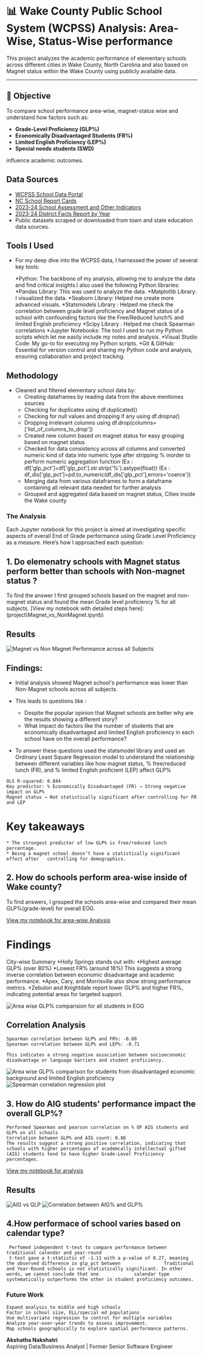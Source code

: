 # 📊 Wake County Public School System (WCPSS) Analysis: Area-Wise, Status-Wise performance

This project analyzes the academic performance of elementary schools across different cities in Wake County, North Carolina and also based on Magnet status within the Wake County using publicly available data.

---

## 📌 Objective

To compare school performance area-wise, magnet-status wise and understand how factors such as:
- **Grade-Level Proficiency (GLP%)**
- **Economically Disadvantaged Students (FR%)**
- **Limited English Proficiency (LEP%)**
- **Special needs students (SWD)**

influence academic outcomes.



##  Data Sources

-  [WCPSS School Data Portal](https://www.wcpss.net/Page/32560)
-  [NC School Report Cards](https://ncreports.ondemand.sas.com/src)
-  [2023-24 School Assessment and Other Indicators](https://www.dpi.nc.gov/districts-schools/accountability-and-testing/school-accountability-and-reporting/accountability-data-sets-and-reports)
-  [2023-24 District Facts Report by Year](https://www.wcpss.net/domain/22671)
- Public datasets scraped or downloaded from town and state education data sources.

## Tools I Used
- For my deep dive into the WCPSS data, I harnessed the power of several key tools:

  *Python: The backbone of my analysis, allowing me to analyze the data and find critical insights.I also used the following Python libraries:
  *Pandas Library: This was used to analyze the data.
  *Matplotlib Library: I visualized the data.
  *Seaborn Library: Helped me create more advanced visuals.
  *Statsmodels Library : Helped me check the correlation between grade level proficiency and Magnet status of a school with confounding factors like the Free/Reduced lunch% and limited English proficiency
  *Scipy Library : Helped me check Spearman correlations 
  *Jupyter Notebooks: The tool I used to run my Python scripts which let me easily include my notes and analysis.
  *Visual Studio Code: My go-to for executing my Python scripts.
  *Git & GitHub: Essential for version control and sharing my Python code and analysis, ensuring collaboration and project tracking.

## Methodology

- Cleaned and filtered elementary school data by:
  - Creating dataframes by reading data from the above mentiones sources
  - Checking for duplicates using df.duplicated()
  - Checking for null values and dropping if any using df.dropna()
  - Dropping irrelevant columns using df.drop(columns=['list_of_columns_to_drop'])
  - Created new column based on magnet status for easy grouping based on magnet status
  - Checked for data consistency across all columns and converted numeric kind of data into numeric type after stripping % inorder to perform numeric aggregation function
   (Ex : df['glp_pct']=df['glp_pct'].str.strip('%').astype(float))
   (Ex : df_dis['glp_pct']=pd.to_numeric(df_dis['glp_pct'],errors='coerce'))
  - Merging data from various dataframes to form a dataframe containing all relevant data  needed for further analysis
  - Grouped and aggregated data based on magnet status, Cities inside the Wake county

### The Analysis

Each Jupyter notebook for this project is aimed at investigating specific aspects of overall End of Grade performance using Grade Level Proficiency as a measure. Here’s how I approached each question:

## 1. Do elemenatry schools with Magnet status perform better than schools with Non-magnet status ?

To find the answer I first grouped schools based on the magnet and non-magnet status and found the mean Grade level proficiency % for all subjects.
[View my notebook with detailed steps here]: (project\Magnet_vs_NonMagnet.ipynb)

## Results
![Magnet vs Non Magnet Performance across all Subjects](output\Average_GLP_Magnet_vs_NonMagnet.png)

  ## Findings:
   - Initial analysis showed Magnet school's performance was lower than Non-Magnet schools across all subjects.
   - This leads to questions like : 
        * Despite the popular opinion that Magnet schools are better why are the results showing a different story? 
        * What impact do factors like the number of students that are economically disadvantaged and limited English proficiency in each school have on the overall performance?

   - To answer these questions used the statsmodel library and used an Ordinary Least Square Regression model to understand the relationship between different variables like how magnet status, % free/reduced lunch (FR), and % limited English proficient (LEP) affect GLP%

   
    OLS R-squared: 0.844  
    Key predictor: % Economically Disadvantaged (FR) → Strong negative impact on GLP%  
    Magnet status → Not statistically significant after controlling for FR and LEP

 # Key takeaways 
    * The strongest predictor of low GLP% is free/reduced lunch percentage.
    * Being a magnet school doesn’t have a statistically significant effect after   controlling for demographics.

## 2. How do schools perform area-wise inside of Wake county?

To find answers, I grouped the schools area-wise and compared their mean GLP%(grade-level) for overall EOG. 

[View my notebook for area-wise Analysis](project\Area_wise_EDA.ipynb)


  # Findings
   City-wise Summary
    *Holly Springs stands out with:
    *Highest average GLP% (over 80%)
    *Lowest FR% (around 16%)
   This suggests a strong inverse correlation between economic disadvantage and academic performance.
    *Apex, Cary, and Morrisville also show strong performance metrics.
    *Zebulon and Knightdale report lower GLP% and higher FR%, indicating potential areas for targeted support.

![Area wise GLP% comparision for all students in EOG](output\GLP_area_wise.png)

 ## Correlation Analysis
    Spearman correlation between GLP% and FR%: -0.88
    Spearman correlation between GLP% and LEP%: -0.71

    This indicates a strong negative association between socioeconomic disadvantage or language barriers and student proficiency.

![Area wise GLP% comparison for students from disadvantaged economic background and limited English proficiency](output\Grade_proficiency_areawise.png)
![Spearman correlation regression plot](output\GLP_FR_LEP_areawise.png)

## 3. How do AIG students' performance impact the overall GLP%?

    Performed Spearman and pearson correlation on % OF AIG students and GLP% on all schools
    Correlation between GLP% and AIG count: 0.86
    The results suggest a strong positive correlation, indicating that schools with higher percentages of academcally intellectual gifted (AIG) students tend to have higher Grade-Level Proficiency percentages.

[View my notebook for analysis](project\AIG_students_Analysis.ipynb)

## Results 

![AIG vs GLP](output\AIG_GLP.png)
![Correlation between AIG% and GLP%](output\correlation_AIG_GLP.png)

## 4.How performace of school varies based on calendar type?
     Perfomed independent t-test to compare performance between traditional calendar and year-round
     t-test gave a t-statistic of -1.11 with a p-value of 0.27, meaning the observed difference in glp_pct between                Traditional and Year-Round schools is not statistically significant. In other words, we cannot conclude that one             calendar type systematically outperforms the other in student proficiency outcomes.


### Future Work
    Expand analysis to middle and high schools
    Factor in school size, ELL/special ed populations
    Use multivariate regression to control for multiple variables
    Analyze year-over-year trends to assess improvement.
    Map schools geographically to explore spatial performance patterns.


**Akshatha Nakshatri**  
Aspiring Data/Business Analyst | Former Senior Software Engineer 


